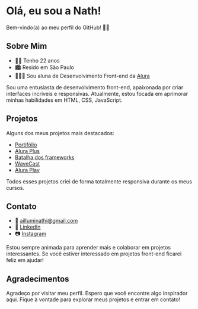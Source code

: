 # Olá, eu sou a Nath!

Bem-vindo(a) ao meu perfil do GitHub! 👋🏻

## Sobre Mim
- 👩🏻 Tenho 22 anos
- 🏙 Resido em São Paulo
- 👩🏻‍💻 Sou aluna de Desenvolvimento Front-end da [Alura](https://www.alura.com.br/)

Sou uma entusiasta de desenvolvimento front-end, apaixonada por criar interfaces incríveis e responsivas. Atualmente, estou focada em aprimorar minhas habilidades em HTML, CSS, JavaScript.

## Projetos

Alguns dos meus projetos mais destacados:

- [Portifólio](https://ailluminathi.github.io/Alura//Curso%20HTML/portfolio/index.html) <br>
- [Alura Plus](https://ailluminathi.github.io/Alura/Curso%20HTML/Praticando%20HTML%20CSS/Alura%20Plus/index.html) <br>
- [Batalha dos frameworks](https://ailluminathi.github.io/Alura/Curso%20HTML/Projetos/Efeito%20rotate/index.html) <br>
- [WaveCast](https://ailluminathi.github.io/Alura/Outros%20Cursos/WaveCast/index.html) <br>
- [Alura Play](https://ailluminathi.github.io/Alura/Outros%20Cursos/Flexbox/index.html) <br>

Todos esses projetos criei de forma totalmente responsiva durante os meus cursos.

## Contato

- 📧 ailluminathi@gmail.com
- 💼 [LinkedIn](https://www.linkedin.com/in/nathalisantos9/)
- 📷 [Instagram](https://www.instagram.com/ailluminathi/)

Estou sempre animada para aprender mais e colaborar em projetos interessantes. Se você estiver interessado em projetos front-end ficarei feliz em ajudar!

## Agradecimentos

Agradeço por visitar meu perfil. Espero que você encontre algo inspirador aqui. Fique à vontade para explorar meus projetos e entrar em contato!
